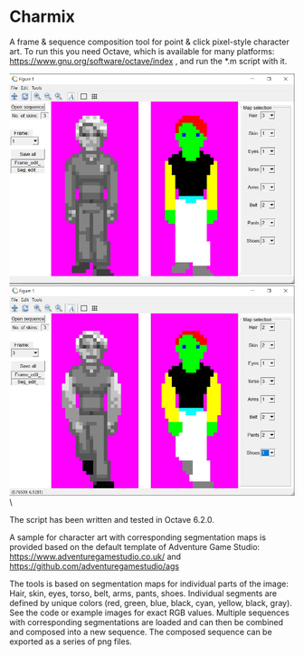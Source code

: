 # Charmix
A frame & sequence composition tool for point & click pixel-style character art. To run this you need Octave, which is available for many platforms: https://www.gnu.org/software/octave/index , and run the *.m script with it.

![Screenshot of Charmix](https://github.com/coscholz1984/Charmix/blob/main/Screenshot_v2.jpg?raw=true)
![Screenshot of Charmix](https://github.com/coscholz1984/Charmix/blob/main/Screenshot_v3.jpg?raw=true)\

The script has been written and tested in Octave 6.2.0.

A sample for character art with corresponding segmentation maps is provided based on the default template of Adventure Game Studio: https://www.adventuregamestudio.co.uk/ and https://github.com/adventuregamestudio/ags

The tools is based on segmentation maps for individual parts of the image: Hair, skin, eyes, torso, belt, arms, pants, shoes. Individual segments are defined by unique colors (red, green, blue, black, cyan, yellow, black, gray). See the code or example images for exact RGB values. Multiple sequences with corresponding segmentations are loaded and can then be combined and composed into a new sequence. The composed sequence can be exported as a series of png files.
